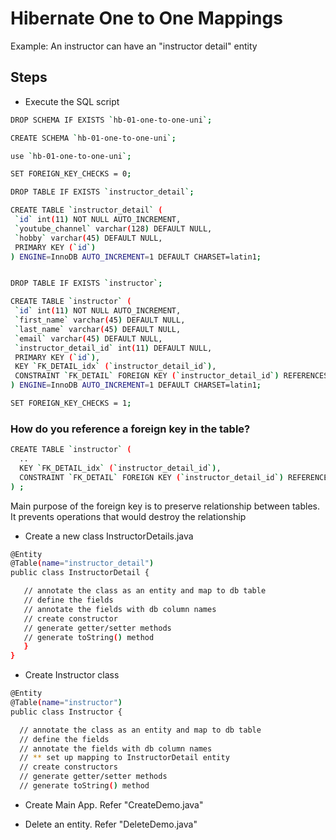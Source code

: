 # Hibernate One to One Mappings
Example: An instructor can have an "instructor detail" entity
## Steps
- Execute the SQL script
 ```sh
DROP SCHEMA IF EXISTS `hb-01-one-to-one-uni`;

CREATE SCHEMA `hb-01-one-to-one-uni`;

use `hb-01-one-to-one-uni`;

SET FOREIGN_KEY_CHECKS = 0;

DROP TABLE IF EXISTS `instructor_detail`;

CREATE TABLE `instructor_detail` (
  `id` int(11) NOT NULL AUTO_INCREMENT,
  `youtube_channel` varchar(128) DEFAULT NULL,
  `hobby` varchar(45) DEFAULT NULL,
  PRIMARY KEY (`id`)
) ENGINE=InnoDB AUTO_INCREMENT=1 DEFAULT CHARSET=latin1;


DROP TABLE IF EXISTS `instructor`;

CREATE TABLE `instructor` (
  `id` int(11) NOT NULL AUTO_INCREMENT,
  `first_name` varchar(45) DEFAULT NULL,
  `last_name` varchar(45) DEFAULT NULL,
  `email` varchar(45) DEFAULT NULL,
  `instructor_detail_id` int(11) DEFAULT NULL,
  PRIMARY KEY (`id`),
  KEY `FK_DETAIL_idx` (`instructor_detail_id`),
  CONSTRAINT `FK_DETAIL` FOREIGN KEY (`instructor_detail_id`) REFERENCES `instructor_detail` (`id`) ON DELETE NO ACTION ON UPDATE NO ACTION
) ENGINE=InnoDB AUTO_INCREMENT=1 DEFAULT CHARSET=latin1;

SET FOREIGN_KEY_CHECKS = 1;

```

### How do you reference a foreign key in the table?
 ```sh
 CREATE TABLE `instructor` (
   ..
   KEY `FK_DETAIL_idx` (`instructor_detail_id`),
   CONSTRAINT `FK_DETAIL` FOREIGN KEY (`instructor_detail_id`) REFERENCES `instructor_detail` (`id`) ON DELETE NO ACTION ON UPDATE NO ACTION
 ) ;
  ```
Main purpose of the foreign key is to preserve relationship between tables. It prevents operations
that would destroy the relationship

- Create a new class InstructorDetails.java
 ```sh
@Entity
@Table(name="instructor_detail")
public class InstructorDetail {

	// annotate the class as an entity and map to db table
	// define the fields
	// annotate the fields with db column names
	// create constructor
	// generate getter/setter methods
	// generate toString() method
	}
}

 ```
 - Create Instructor class
  ```sh
  @Entity
@Table(name="instructor")
public class Instructor {

	// annotate the class as an entity and map to db table
	// define the fields
	// annotate the fields with db column names
	// ** set up mapping to InstructorDetail entity
	// create constructors
	// generate getter/setter methods
	// generate toString() method
  ```
- Create Main App. Refer "CreateDemo.java"

- Delete an entity. Refer "DeleteDemo.java"


























    




























  